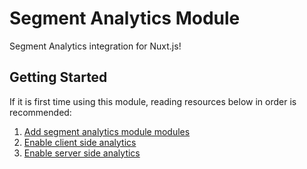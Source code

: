 # Segment Analytics Module

Segment Analytics integration for Nuxt.js!

## Getting Started

If it is first time using this module, reading resources below in order is recommended: 

1. [Add segment analytics module modules](./guide/setup.md)
2. [Enable client side analytics](./guide/client.md)
2. [Enable server side analytics](./guide/server.md)
